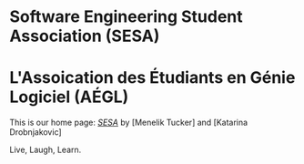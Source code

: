 # Software Engineering Student Association (SESA)
#  L'Assoication des Étudiants en Génie Logiciel (AÉGL)

This is our home page:
[*SESA*](http://uottawasesa.ca/)
by [Menelik Tucker] and [Katarina Drobnjakovic]

Live,
Laugh, 
Learn.
